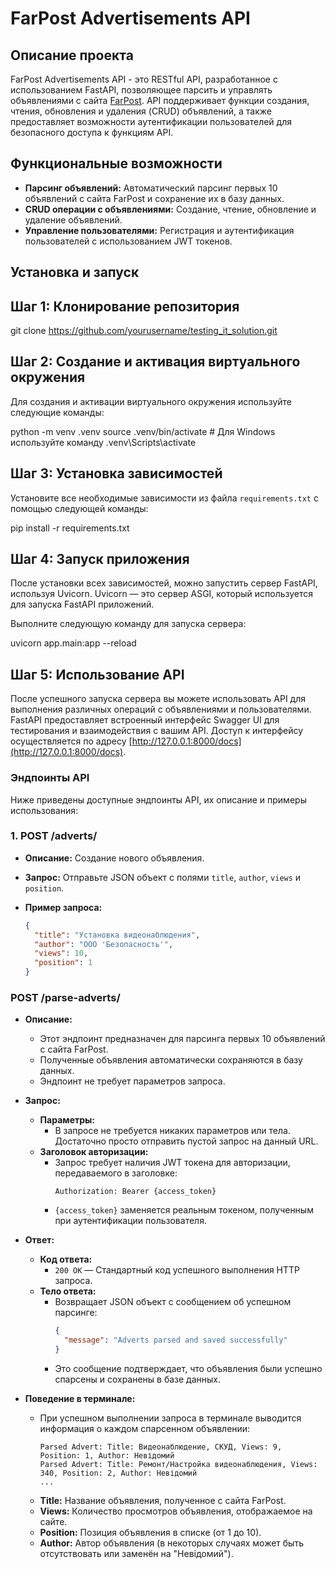 # FarPost Advertisements API

## Описание проекта

FarPost Advertisements API - это RESTful API, разработанное с использованием FastAPI, позволяющее парсить и управлять объявлениями с сайта [FarPost](https://www.farpost.ru). API поддерживает функции создания, чтения, обновления и удаления (CRUD) объявлений, а также предоставляет возможности аутентификации пользователей для безопасного доступа к функциям API.

## Функциональные возможности

- **Парсинг объявлений:** Автоматический парсинг первых 10 объявлений с сайта FarPost и сохранение их в базу данных.
- **CRUD операции с объявлениями:** Создание, чтение, обновление и удаление объявлений.
- **Управление пользователями:** Регистрация и аутентификация пользователей с использованием JWT токенов.

## Установка и запуск

## Шаг 1: Клонирование репозитория

git clone https://github.com/yourusername/testing_it_solution.git

## Шаг 2: Создание и активация виртуального окружения

Для создания и активации виртуального окружения используйте следующие команды:

python -m venv .venv
source .venv/bin/activate   # Для Windows используйте команду .venv\Scripts\activate

## Шаг 3: Установка зависимостей

Установите все необходимые зависимости из файла `requirements.txt` с помощью следующей команды:

pip install -r requirements.txt

## Шаг 4: Запуск приложения

После установки всех зависимостей, можно запустить сервер FastAPI, используя Uvicorn. Uvicorn — это сервер ASGI, который используется для запуска FastAPI приложений.

Выполните следующую команду для запуска сервера:

uvicorn app.main:app --reload

## Шаг 5: Использование API

После успешного запуска сервера вы можете использовать API для выполнения различных операций с объявлениями и пользователями. FastAPI предоставляет встроенный интерфейс Swagger UI для тестирования и взаимодействия с вашим API. Доступ к интерфейсу осуществляется по адресу [http://127.0.0.1:8000/docs](http://127.0.0.1:8000/docs).

### Эндпоинты API

Ниже приведены доступные эндпоинты API, их описание и примеры использования:

### 1. **POST /adverts/**

- **Описание:** Создание нового объявления.
- **Запрос:** Отправьте JSON объект с полями `title`, `author`, `views` и `position`.
- **Пример запроса:**


  ```json
  {
    "title": "Установка видеонаблюдения",
    "author": "ООО 'Безопасность'",
    "views": 10,
    "position": 1
  }

### **POST /parse-adverts/**

- **Описание:** 
  - Этот эндпоинт предназначен для парсинга первых 10 объявлений с сайта FarPost.
  - Полученные объявления автоматически сохраняются в базу данных.
  - Эндпоинт не требует параметров запроса.

- **Запрос:**
  - **Параметры:** 
    - В запросе не требуется никаких параметров или тела. Достаточно просто отправить пустой запрос на данный URL.
  - **Заголовок авторизации:** 
    - Запрос требует наличия JWT токена для авторизации, передаваемого в заголовке:
      ```http
      Authorization: Bearer {access_token}
      ```
    - `{access_token}` заменяется реальным токеном, полученным при аутентификации пользователя.

- **Ответ:**
  - **Код ответа:** 
    - `200 OK` — Стандартный код успешного выполнения HTTP запроса.
  - **Тело ответа:** 
    - Возвращает JSON объект с сообщением об успешном парсинге:
      ```json
      {
        "message": "Adverts parsed and saved successfully"
      }
      ```
    - Это сообщение подтверждает, что объявления были успешно спарсены и сохранены в базе данных.

- **Поведение в терминале:**
  - При успешном выполнении запроса в терминале выводится информация о каждом спарсенном объявлении:
    ```plaintext
    Parsed Advert: Title: Видеонаблюдение, СКУД, Views: 9, Position: 1, Author: Невідомий
    Parsed Advert: Title: Ремонт/Настройка видеонаблюдения, Views: 340, Position: 2, Author: Невідомий
    ...
    ```
  - **Title:** Название объявления, полученное с сайта FarPost.
  - **Views:** Количество просмотров объявления, отображаемое на сайте.
  - **Position:** Позиция объявления в списке (от 1 до 10).
  - **Author:** Автор объявления (в некоторых случаях может быть отсутствовать или заменён на "Невідомий").


